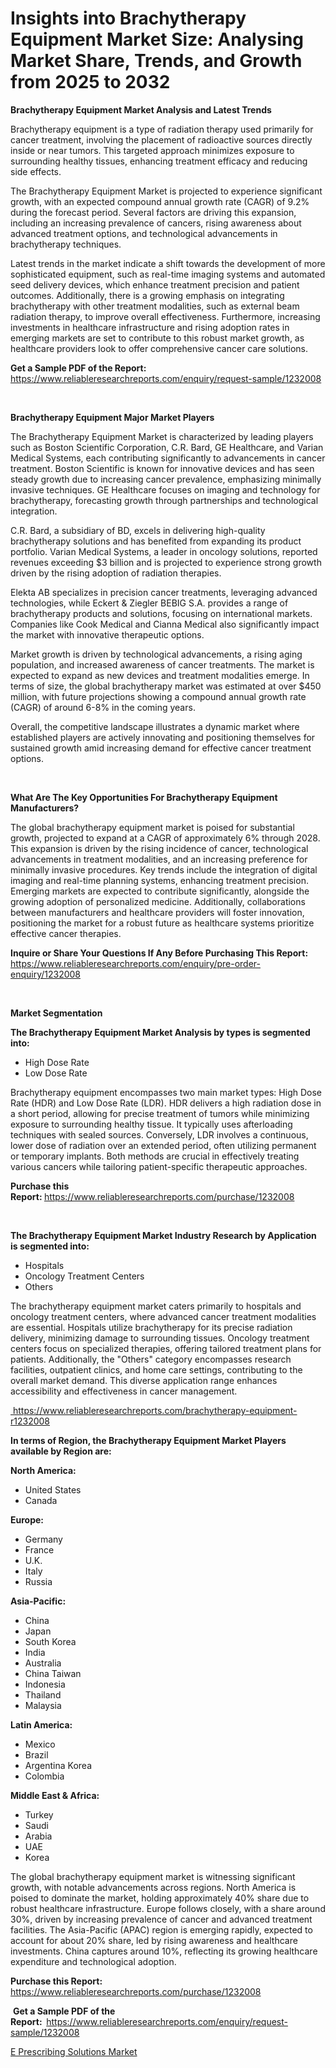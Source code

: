 <p><h1>Insights into Brachytherapy Equipment Market Size: Analysing Market Share, Trends, and Growth from 2025 to 2032</h1></p><p><strong>Brachytherapy Equipment Market Analysis and Latest Trends</strong></p>
<p><p>Brachytherapy equipment is a type of radiation therapy used primarily for cancer treatment, involving the placement of radioactive sources directly inside or near tumors. This targeted approach minimizes exposure to surrounding healthy tissues, enhancing treatment efficacy and reducing side effects. </p><p>The Brachytherapy Equipment Market is projected to experience significant growth, with an expected compound annual growth rate (CAGR) of 9.2% during the forecast period. Several factors are driving this expansion, including an increasing prevalence of cancers, rising awareness about advanced treatment options, and technological advancements in brachytherapy techniques. </p><p>Latest trends in the market indicate a shift towards the development of more sophisticated equipment, such as real-time imaging systems and automated seed delivery devices, which enhance treatment precision and patient outcomes. Additionally, there is a growing emphasis on integrating brachytherapy with other treatment modalities, such as external beam radiation therapy, to improve overall effectiveness. Furthermore, increasing investments in healthcare infrastructure and rising adoption rates in emerging markets are set to contribute to this robust market growth, as healthcare providers look to offer comprehensive cancer care solutions.</p></p>
<p><strong>Get a Sample PDF of the Report:&nbsp;</strong> <a href="https://www.reliableresearchreports.com/enquiry/request-sample/1232008?utm_campaign=2283&utm_medium=2&utm_source=Github&utm_content=ia&utm_term=04032025&utm_id=brachytherapy-equipment">https://www.reliableresearchreports.com/enquiry/request-sample/1232008</a></p>
<p>&nbsp;</p>
<p><strong>Brachytherapy Equipment Major Market Players</strong></p>
<p><p>The Brachytherapy Equipment Market is characterized by leading players such as Boston Scientific Corporation, C.R. Bard, GE Healthcare, and Varian Medical Systems, each contributing significantly to advancements in cancer treatment. Boston Scientific is known for innovative devices and has seen steady growth due to increasing cancer prevalence, emphasizing minimally invasive techniques. GE Healthcare focuses on imaging and technology for brachytherapy, forecasting growth through partnerships and technological integration.</p><p>C.R. Bard, a subsidiary of BD, excels in delivering high-quality brachytherapy solutions and has benefited from expanding its product portfolio. Varian Medical Systems, a leader in oncology solutions, reported revenues exceeding $3 billion and is projected to experience strong growth driven by the rising adoption of radiation therapies.</p><p>Elekta AB specializes in precision cancer treatments, leveraging advanced technologies, while Eckert & Ziegler BEBIG S.A. provides a range of brachytherapy products and solutions, focusing on international markets. Companies like Cook Medical and Cianna Medical also significantly impact the market with innovative therapeutic options.</p><p>Market growth is driven by technological advancements, a rising aging population, and increased awareness of cancer treatments. The market is expected to expand as new devices and treatment modalities emerge. In terms of size, the global brachytherapy market was estimated at over $450 million, with future projections showing a compound annual growth rate (CAGR) of around 6-8% in the coming years. </p><p>Overall, the competitive landscape illustrates a dynamic market where established players are actively innovating and positioning themselves for sustained growth amid increasing demand for effective cancer treatment options.</p></p>
<p>&nbsp;</p>
<p><strong>What Are The Key Opportunities For Brachytherapy Equipment Manufacturers?</strong></p>
<p><p>The global brachytherapy equipment market is poised for substantial growth, projected to expand at a CAGR of approximately 6% through 2028. This expansion is driven by the rising incidence of cancer, technological advancements in treatment modalities, and an increasing preference for minimally invasive procedures. Key trends include the integration of digital imaging and real-time planning systems, enhancing treatment precision. Emerging markets are expected to contribute significantly, alongside the growing adoption of personalized medicine. Additionally, collaborations between manufacturers and healthcare providers will foster innovation, positioning the market for a robust future as healthcare systems prioritize effective cancer therapies.</p></p>
<p><strong>Inquire or Share Your Questions If Any Before Purchasing This Report:</strong> <a href="https://www.reliableresearchreports.com/enquiry/pre-order-enquiry/1232008?utm_campaign=2283&utm_medium=2&utm_source=Github&utm_content=ia&utm_term=04032025&utm_id=brachytherapy-equipment">https://www.reliableresearchreports.com/enquiry/pre-order-enquiry/1232008</a></p>
<p>&nbsp;</p>
<p><strong>Market Segmentation</strong></p>
<p><strong>The Brachytherapy Equipment Market Analysis by types is segmented into:</strong></p>
<p><ul><li>High Dose Rate</li><li>Low Dose Rate</li></ul></p>
<p><p>Brachytherapy equipment encompasses two main market types: High Dose Rate (HDR) and Low Dose Rate (LDR). HDR delivers a high radiation dose in a short period, allowing for precise treatment of tumors while minimizing exposure to surrounding healthy tissue. It typically uses afterloading techniques with sealed sources. Conversely, LDR involves a continuous, lower dose of radiation over an extended period, often utilizing permanent or temporary implants. Both methods are crucial in effectively treating various cancers while tailoring patient-specific therapeutic approaches.</p></p>
<p><strong>Purchase this Report:&nbsp;</strong><a href="https://www.reliableresearchreports.com/purchase/1232008?utm_campaign=2283&utm_medium=2&utm_source=Github&utm_content=ia&utm_term=04032025&utm_id=brachytherapy-equipment">https://www.reliableresearchreports.com/purchase/1232008</a></p>
<p>&nbsp;</p>
<p><strong>The Brachytherapy Equipment Market Industry Research by Application is segmented into:</strong></p>
<p><ul><li>Hospitals</li><li>Oncology Treatment Centers</li><li>Others</li></ul></p>
<p><p>The brachytherapy equipment market caters primarily to hospitals and oncology treatment centers, where advanced cancer treatment modalities are essential. Hospitals utilize brachytherapy for its precise radiation delivery, minimizing damage to surrounding tissues. Oncology treatment centers focus on specialized therapies, offering tailored treatment plans for patients. Additionally, the "Others" category encompasses research facilities, outpatient clinics, and home care settings, contributing to the overall market demand. This diverse application range enhances accessibility and effectiveness in cancer management.</p></p>
<p><a href="https://www.reliableresearchreports.com/brachytherapy-equipment-r1232008?utm_campaign=2283&utm_medium=2&utm_source=Github&utm_content=ia&utm_term=04032025&utm_id=brachytherapy-equipment">&nbsp;https://www.reliableresearchreports.com/brachytherapy-equipment-r1232008</a></p>
<p><strong>In terms of Region, the Brachytherapy Equipment Market Players available by Region are:</strong></p>
<p>
    <p> <strong> North America: </strong>
        <ul>
            <li>United States</li>
            <li>Canada</li>
        </ul>
        </p> 
    <p> <strong> Europe: </strong>
        <ul>
            <li>Germany</li>
            <li>France</li>
            <li>U.K.</li>
            <li>Italy</li>
            <li>Russia</li>
        </ul>
        </p> 
    <p> <strong> Asia-Pacific: </strong>
        <ul>
            <li>China</li>
            <li>Japan</li>
            <li>South Korea</li>
            <li>India</li>
            <li>Australia</li>
            <li>China Taiwan</li>
            <li>Indonesia</li>
            <li>Thailand</li>
            <li>Malaysia</li>
        </ul>
        </p> 
    <p> <strong> Latin America: </strong>
        <ul>
            <li>Mexico</li>
            <li>Brazil</li>
            <li>Argentina Korea</li>
            <li>Colombia</li>
        </ul>
        </p> 
    <p> <strong> Middle East & Africa: </strong>
        <ul>
            <li>Turkey</li>
            <li>Saudi</li>
            <li>Arabia</li>
            <li>UAE</li>
            <li>Korea</li>
        </ul>
    </p>
    </p>
<p><p>The global brachytherapy equipment market is witnessing significant growth, with notable advancements across regions. North America is poised to dominate the market, holding approximately 40% share due to robust healthcare infrastructure. Europe follows closely, with a share around 30%, driven by increasing prevalence of cancer and advanced treatment facilities. The Asia-Pacific (APAC) region is emerging rapidly, expected to account for about 20% share, led by rising awareness and healthcare investments. China captures around 10%, reflecting its growing healthcare expenditure and technological adoption.</p></p>
<p><strong>Purchase this Report: </strong><a href="https://www.reliableresearchreports.com/purchase/1232008?utm_campaign=2283&utm_medium=2&utm_source=Github&utm_content=ia&utm_term=04032025&utm_id=brachytherapy-equipment">https://www.reliableresearchreports.com/purchase/1232008</a></p>
<p>&nbsp;<strong>Get a Sample PDF of the Report:&nbsp;&nbsp;</strong><a href="https://www.reliableresearchreports.com/enquiry/request-sample/1232008?utm_campaign=2283&utm_medium=2&utm_source=Github&utm_content=ia&utm_term=04032025&utm_id=brachytherapy-equipment">https://www.reliableresearchreports.com/enquiry/request-sample/1232008</a></p>
<p><strong></strong></p>
<p><p><a href="https://github.com/mcfred89/Market-Research-Report-List-1/blob/main/e-prescribing-solutions-market.md?utm_campaign=2283&utm_medium=2&utm_source=Github&utm_content=ia&utm_term=04032025&utm_id=brachytherapy-equipment">E Prescribing Solutions Market</a></p></p>